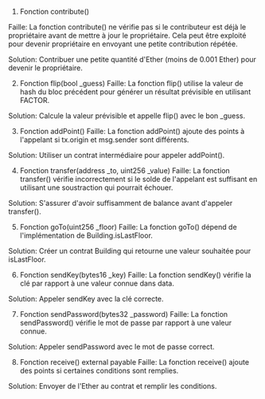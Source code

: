 
1. Fonction contribute()

Faille: La fonction contribute() ne vérifie pas si le contributeur est déjà le propriétaire avant de mettre à jour le propriétaire. Cela peut être exploité pour devenir propriétaire en envoyant une petite contribution répétée.

Solution: Contribuer une petite quantité d'Ether (moins de 0.001 Ether) pour devenir le propriétaire.

2. Fonction flip(bool _guess)
Faille: La fonction flip() utilise la valeur de hash du bloc précédent pour générer un résultat prévisible en utilisant FACTOR.

Solution: Calcule la valeur prévisible et appelle flip() avec le bon _guess.

3. Fonction addPoint()
Faille: La fonction addPoint() ajoute des points à l'appelant si tx.origin et msg.sender sont différents.

Solution: Utiliser un contrat intermédiaire pour appeler addPoint().

4. Fonction transfer(address _to, uint256 _value)
Faille: La fonction transfer() vérifie incorrectement si le solde de l'appelant est suffisant en utilisant une soustraction qui pourrait échouer.

Solution: S'assurer d'avoir suffisamment de balance avant d'appeler transfer().

5. Fonction goTo(uint256 _floor)
Faille: La fonction goTo() dépend de l'implémentation de Building.isLastFloor.

Solution: Créer un contrat Building qui retourne une valeur souhaitée pour isLastFloor.

6. Fonction sendKey(bytes16 _key)
Faille: La fonction sendKey() vérifie la clé par rapport à une valeur connue dans data.

Solution: Appeler sendKey avec la clé correcte.

7. Fonction sendPassword(bytes32 _password)
Faille: La fonction sendPassword() vérifie le mot de passe par rapport à une valeur connue.

Solution: Appeler sendPassword avec le mot de passe correct.


8. Fonction receive() external payable
Faille: La fonction receive() ajoute des points si certaines conditions sont remplies.

Solution: Envoyer de l'Ether au contrat et remplir les conditions.